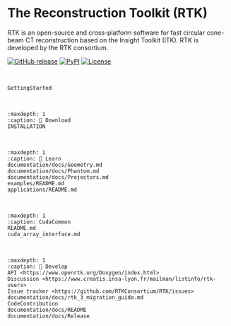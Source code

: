 ﻿The Reconstruction Toolkit (RTK)
================================

RTK is an open-source and cross-platform software for fast circular cone-beam CT reconstruction based on the Insight Toolkit (ITK). RTK is developed by the RTK consortium.

[![GitHub release](https://img.shields.io/github/release/RTKConsortium/RTK.svg)](https://github.com/RTKConsortium/RTK/releases/latest)
[![PyPI](https://img.shields.io/pypi/v/itk-rtk.svg)](https://pypi.python.org/pypi/itk-rtk)
[![License](https://img.shields.io/badge/License-Apache%202.0-blue.svg)](https://github.com/RTKConsortium/RTK/blob/master/LICENSE.TXT)

<br>

```{toctree}
GettingStarted
```

<br>

```{toctree}
:maxdepth: 1
:caption: 💾 Download
INSTALLATION
```

<br>

```{toctree}
:maxdepth: 1
:caption: 📖 Learn
documentation/docs/Geometry.md
documentation/docs/Phantom.md
documentation/docs/Projectors.md
examples/README.md
applications/README.md
```

<br>

```{toctree}
:maxdepth: 1
:caption: CudaCommon
README.md
cuda_array_interface.md
```

<br>

```{toctree}
:maxdepth: 1
:caption: 🔨 Develop
API <https://www.openrtk.org/Doxygen/index.html>
Discussion <https://www.creatis.insa-lyon.fr/mailman/listinfo/rtk-users>
Issue tracker <https://github.com/RTKConsortium/RTK/issues>
documentation/docs/rtk_3_migration_guide.md
CodeContribution
documentation/docs/README
documentation/docs/Release
```
